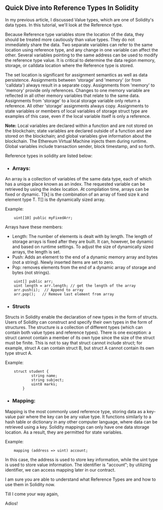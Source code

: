 ## Quick Dive into Reference Types In Solidity

In my previous article, I discussed Value types, which are one of Solidity's data types. In this tutorial, we'll look at the Reference type.

Because Reference type variables store the location of the data, they should be treated more cautiously than value types. They do not immediately share the data. Two separate variables can refer to the same location using reference type, and any change in one variable can affect the other. Several variables pointing to the same address can be used to modify the reference type value. It is critical to determine the data region memory, storage, or calldata location where the Reference type is stored.

The set location is significant for assignment semantics as well as data persistence. Assignments between 'storage' and 'memory' (or from 'calldata') always result in a separate copy. Assignments from 'memory' to 'memory' provide only references. Changes to one memory variable are reflected in all other memory variables that relate to the same data. Assignments from 'storage' to a local storage variable only return a reference. All other 'storage' assignments always copy. Assignments to state variables or members of local variables of storage struct type are examples of this case, even if the local variable itself is only a reference.

**Note:** 
 Local variables are declared within a function and are not stored on the blockchain; state variables are declared outside of a function and are stored on the blockchain; and global variables give information about the blockchain. The Ethereum Virtual Machine injects them during runtime. Global variables include transaction sender, block timestamp, and so forth.

Reference types in solidity are listed below: 


- ### Arrays: 

An array is a collection of variables of the same data type, each of which has a unique place known as an index. The requested variable can be retrieved by using the index location. At compilation time, arrays can be fixed or dynamic. T[k] is the combination of an array of fixed size k and element type T. T[] is the dynamically sized array.

Example: 
```
    uint[10] public myFixedArr;
```

Arrays have these members:

 - Length: The number of elements is dealt with by length. The length of storage arrays is fixed after they are built. It can, however, be dynamic and based on runtime settings. To adjust the size of dynamically sized arrays, the length is set.
 - Push: Adds an element to the end of a dynamic memory array and bytes (not a string). Newly inserted items are set to zero.
 - Pop: removes elements from the end of a dynamic array of storage and bytes (not strings).


```
    uint[] public arr;
    uint length = arr.length; // get the length of the array
    arr.push(i);  // Append to array 
    arr.pop();   // Remove last element from array
```


- ### Structs

Structs in Solidity enable the declaration of new types in the form of structs. Users of Solidity can construct and specify their own types in the form of structures. The structure is a collection of different types (which can contain both value types and reference types). There is one exception: a struct cannot contain a member of its own type since the size of the struct must be finite. This is not to say that struct cannot include struct; for example, struct A can contain struct B, but struct A cannot contain its own type struct A.

Example:
```
    struct student {
            string name;
            string subject;
            uint8 marks;
        }
```

- ### Mapping: 
Mapping is the most commonly used reference type, storing data as a key-value pair where the key can be any value type. It functions similarly to a hash table or dictionary in any other computer language, where data can be retrieved using a key. Solidity mappings can only have one data storage location. As a result, they are permitted for state variables.

Example: 
```
    mapping (address => uint) account;  
```
In this case, the address is used to store key information, while the uint type is used to store value information. The identifier is "account"; by utilizing identifier, we can access mapping later in our contract.

I am sure you are able to understand what Reference Types are and how to use them in Solidity now.

Till I come your way again,

Adios! 
